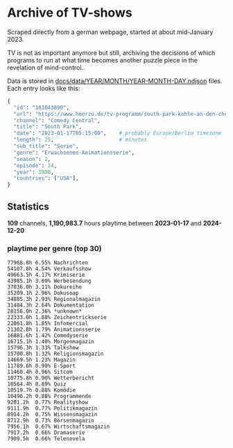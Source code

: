 # Archive of TV-shows

Scraped directly from a german webpage, started at about mid-January 2023.

TV is not as important anymore but still, archiving the decisions of which programs to run at what time
becomes another puzzle piece in the revelation of mind-control.. 

Data is stored in [docs/data/YEAR/MONTH/YEAR-MONTH-DAY.ndjson](docs/data/) files. 
Each entry looks like this:

```python
{
  "id": "181043890", 
  "url": "https://www.hoerzu.de/tv-programm/south-park-kohle-an-den-chefkoch/bid_181043890/", 
  "channel": "Comedy Central", 
  "title": "South Park", 
  "date": "2023-01-17T05:15:00",    # probably Europe/Berlin timezone 
  "length": 25,                     # minutes 
  "sub_title": "Serie", 
  "genre": "Erwachsenen-Animationsserie", 
  "season": 2, 
  "episode": 14, 
  "year": 1998, 
  "countries": ["USA"],
}
```

## Statistics

**109** channels, **1,190,983.7** hours playtime between **2023-01-17** and **2024-12-20**


### playtime per genre (top 30)

    77968.8h 6.55% Nachrichten
    54107.8h 4.54% Verkaufsshow
    49663.5h 4.17% Krimiserie
    43985.1h 3.69% Werbesendung
    37036.0h 3.11% Dokureihe
    35209.1h 2.96% Dokusoap
    34885.3h 2.93% Regionalmagazin
    31484.3h 2.64% Dokumentation
    28156.0h 2.36% *unknown*
    22333.0h 1.88% Zeichentrickserie
    22061.8h 1.85% Infomercial
    21302.8h 1.79% Animationsserie
    16881.6h 1.42% Comedyserie
    16715.1h 1.40% Morgenmagazin
    15796.3h 1.33% Talkshow
    15700.8h 1.32% Religionsmagazin
    14669.5h 1.23% Magazin
    11789.6h 0.99% E-Sport
    11460.4h 0.96% Sitcom
    10775.8h 0.90% Wetterbericht
    10564.4h 0.89% Quiz
    10519.7h 0.88% Komödie
    10496.2h 0.88% Programmende
    9201.2h  0.77% Realityshow
    9111.9h  0.77% Politikmagazin
    8914.2h  0.75% Wissensmagazin
    8712.9h  0.73% Börsenmagazin
    7956.1h  0.67% Wirtschaftsmagazin
    7917.2h  0.66% Dramaserie
    7909.5h  0.66% Telenovela
